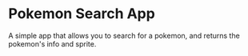 # Pokemon Search App

A simple app that allows you to search for a pokemon, and returns the pokemon's info and sprite.